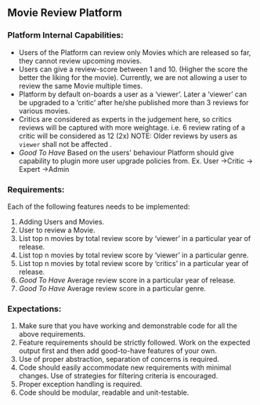 ## Movie Review Platform

### Platform Internal Capabilities:
- Users of the Platform can review only Movies which are released so far, they cannot
review upcoming movies.
- Users can give a review-score between 1 and 10. (Higher the score the better the liking for
the movie). Currently, we are not allowing a user to review the same Movie multiple
times.
- Platform by default on-boards a user as a ‘viewer’. Later a ‘viewer’ can be upgraded to a
‘critic’ after he/she published more than 3 reviews for various movies.
- Critics are considered as experts in the judgement here, so critics reviews will be
captured with more weightage. i.e. 6 review rating of a critic will be considered as 12 (2x)
NOTE: Older reviews by users as `viewer` shall not be affected .
- *Good To Have* Based on the users' behaviour Platform should give capability to plugin
more user upgrade policies from. Ex. User ->Critic -> Expert ->Admin
  

### Requirements:
Each of the following features needs to be implemented:
1. Adding Users and Movies.
2. User to review a Movie.
3. List top n movies by total review score by ‘viewer’ in a particular year of release.
4. List top n movies by total review score by ‘viewer’ in a particular genre.
5. List top n movies by total review score by ‘critics’ in a particular year of release.
6. *Good To Have* Average review score in a particular year of release.
7. *Good To Have* Average review score in a particular genre.

### Expectations:
1. Make sure that you have working and demonstrable code for all the above requirements.
2. Feature requirements should be strictly followed. Work on the expected output first and
   then add good-to-have features of your own.
3. Use of proper abstraction, separation of concerns is required.
4. Code should easily accommodate new requirements with minimal changes. Use of
   strategies for filtering criteria is encouraged.
5. Proper exception handling is required.
6. Code should be modular, readable and unit-testable.